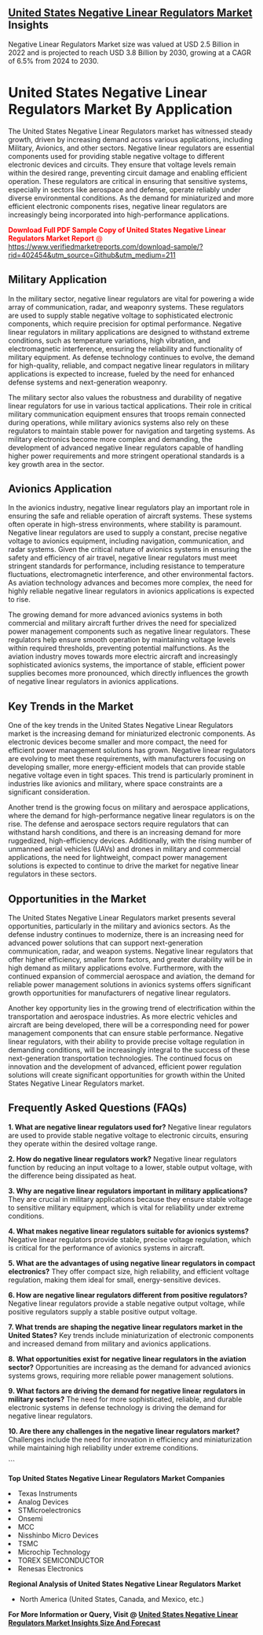 <h2><a href="https://www.verifiedmarketreports.com/download-sample/?rid=402454&amp;utm_source=Github&amp;utm_medium=211" target="_blank">United States Negative Linear Regulators Market</a> Insights</h2><p>Negative Linear Regulators Market size was valued at USD 2.5 Billion in 2022 and is projected to reach USD 3.8 Billion by 2030, growing at a CAGR of 6.5% from 2024 to 2030.</p><p><h1>United States Negative Linear Regulators Market By Application</h1><p>The United States Negative Linear Regulators market has witnessed steady growth, driven by increasing demand across various applications, including Military, Avionics, and other sectors. Negative linear regulators are essential components used for providing stable negative voltage to different electronic devices and circuits. They ensure that voltage levels remain within the desired range, preventing circuit damage and enabling efficient operation. These regulators are critical in ensuring that sensitive systems, especially in sectors like aerospace and defense, operate reliably under diverse environmental conditions. As the demand for miniaturized and more efficient electronic components rises, negative linear regulators are increasingly being incorporated into high-performance applications. <p><span class=""><span style="color: #ff0000;"><strong>Download Full PDF Sample Copy of United States Negative Linear Regulators Market Report</strong> @ </span><a href="https://www.verifiedmarketreports.com/download-sample/?rid=402454&amp;utm_source=Github&amp;utm_medium=211" target="_blank">https://www.verifiedmarketreports.com/download-sample/?rid=402454&amp;utm_source=Github&amp;utm_medium=211</a></span></p></p><h2>Military Application</h2><p>In the military sector, negative linear regulators are vital for powering a wide array of communication, radar, and weaponry systems. These regulators are used to supply stable negative voltage to sophisticated electronic components, which require precision for optimal performance. Negative linear regulators in military applications are designed to withstand extreme conditions, such as temperature variations, high vibration, and electromagnetic interference, ensuring the reliability and functionality of military equipment. As defense technology continues to evolve, the demand for high-quality, reliable, and compact negative linear regulators in military applications is expected to increase, fueled by the need for enhanced defense systems and next-generation weaponry.</p><p>The military sector also values the robustness and durability of negative linear regulators for use in various tactical applications. Their role in critical military communication equipment ensures that troops remain connected during operations, while military avionics systems also rely on these regulators to maintain stable power for navigation and targeting systems. As military electronics become more complex and demanding, the development of advanced negative linear regulators capable of handling higher power requirements and more stringent operational standards is a key growth area in the sector.</p><h2>Avionics Application</h2><p>In the avionics industry, negative linear regulators play an important role in ensuring the safe and reliable operation of aircraft systems. These systems often operate in high-stress environments, where stability is paramount. Negative linear regulators are used to supply a constant, precise negative voltage to avionics equipment, including navigation, communication, and radar systems. Given the critical nature of avionics systems in ensuring the safety and efficiency of air travel, negative linear regulators must meet stringent standards for performance, including resistance to temperature fluctuations, electromagnetic interference, and other environmental factors. As aviation technology advances and becomes more complex, the need for highly reliable negative linear regulators in avionics applications is expected to rise.</p><p>The growing demand for more advanced avionics systems in both commercial and military aircraft further drives the need for specialized power management components such as negative linear regulators. These regulators help ensure smooth operation by maintaining voltage levels within required thresholds, preventing potential malfunctions. As the aviation industry moves towards more electric aircraft and increasingly sophisticated avionics systems, the importance of stable, efficient power supplies becomes more pronounced, which directly influences the growth of negative linear regulators in avionics applications.</p><h2>Key Trends in the Market</h2><p>One of the key trends in the United States Negative Linear Regulators market is the increasing demand for miniaturized electronic components. As electronic devices become smaller and more compact, the need for efficient power management solutions has grown. Negative linear regulators are evolving to meet these requirements, with manufacturers focusing on developing smaller, more energy-efficient models that can provide stable negative voltage even in tight spaces. This trend is particularly prominent in industries like avionics and military, where space constraints are a significant consideration.</p><p>Another trend is the growing focus on military and aerospace applications, where the demand for high-performance negative linear regulators is on the rise. The defense and aerospace sectors require regulators that can withstand harsh conditions, and there is an increasing demand for more ruggedized, high-efficiency devices. Additionally, with the rising number of unmanned aerial vehicles (UAVs) and drones in military and commercial applications, the need for lightweight, compact power management solutions is expected to continue to drive the market for negative linear regulators in these sectors.</p><h2>Opportunities in the Market</h2><p>The United States Negative Linear Regulators market presents several opportunities, particularly in the military and avionics sectors. As the defense industry continues to modernize, there is an increasing need for advanced power solutions that can support next-generation communication, radar, and weapon systems. Negative linear regulators that offer higher efficiency, smaller form factors, and greater durability will be in high demand as military applications evolve. Furthermore, with the continued expansion of commercial aerospace and aviation, the demand for reliable power management solutions in avionics systems offers significant growth opportunities for manufacturers of negative linear regulators.</p><p>Another key opportunity lies in the growing trend of electrification within the transportation and aerospace industries. As more electric vehicles and aircraft are being developed, there will be a corresponding need for power management components that can ensure stable performance. Negative linear regulators, with their ability to provide precise voltage regulation in demanding conditions, will be increasingly integral to the success of these next-generation transportation technologies. The continued focus on innovation and the development of advanced, efficient power regulation solutions will create significant opportunities for growth within the United States Negative Linear Regulators market.</p><h2>Frequently Asked Questions (FAQs)</h2><p><strong>1. What are negative linear regulators used for?</strong> Negative linear regulators are used to provide stable negative voltage to electronic circuits, ensuring they operate within the desired voltage range.</p><p><strong>2. How do negative linear regulators work?</strong> Negative linear regulators function by reducing an input voltage to a lower, stable output voltage, with the difference being dissipated as heat.</p><p><strong>3. Why are negative linear regulators important in military applications?</strong> They are crucial in military applications because they ensure stable voltage to sensitive military equipment, which is vital for reliability under extreme conditions.</p><p><strong>4. What makes negative linear regulators suitable for avionics systems?</strong> Negative linear regulators provide stable, precise voltage regulation, which is critical for the performance of avionics systems in aircraft.</p><p><strong>5. What are the advantages of using negative linear regulators in compact electronics?</strong> They offer compact size, high reliability, and efficient voltage regulation, making them ideal for small, energy-sensitive devices.</p><p><strong>6. How are negative linear regulators different from positive regulators?</strong> Negative linear regulators provide a stable negative output voltage, while positive regulators supply a stable positive output voltage.</p><p><strong>7. What trends are shaping the negative linear regulators market in the United States?</strong> Key trends include miniaturization of electronic components and increased demand from military and avionics applications.</p><p><strong>8. What opportunities exist for negative linear regulators in the aviation sector?</strong> Opportunities are increasing as the demand for advanced avionics systems grows, requiring more reliable power management solutions.</p><p><strong>9. What factors are driving the demand for negative linear regulators in military sectors?</strong> The need for more sophisticated, reliable, and durable electronic systems in defense technology is driving the demand for negative linear regulators.</p><p><strong>10. Are there any challenges in the negative linear regulators market?</strong> Challenges include the need for innovation in efficiency and miniaturization while maintaining high reliability under extreme conditions.</p>```</p><p><strong>Top United States Negative Linear Regulators Market Companies</strong></p><div data-test-id=""><p><li>Texas Instruments</li><li> Analog Devices</li><li> STMicroelectronics</li><li> Onsemi</li><li> MCC</li><li> Nisshinbo Micro Devices</li><li> TSMC</li><li> Microchip Technology</li><li> TOREX SEMICONDUCTOR</li><li> Renesas Electronics</li></p><div><strong>Regional Analysis of&nbsp;United States Negative Linear Regulators Market</strong></div><ul><li dir="ltr"><p dir="ltr">North America&nbsp;(United States, Canada, and Mexico, etc.)</p></li></ul><p><strong>For More Information or Query, Visit @&nbsp;</strong><strong><a href="https://www.verifiedmarketreports.com/product/negative-linear-regulators-market/?utm_source=Github&amp;utm_medium=211" target="_blank">United States Negative Linear Regulators Market Insights Size And Forecast</a></strong></p></div>
